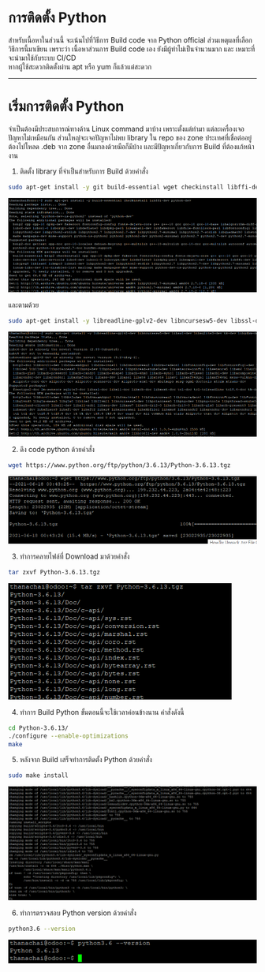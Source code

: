 # การติดตั้ง Python
สำหรับเนื้อหาในส่วนนี้ จะเน้นไปที่วิธีการ Build code จาก Python official ส่วนเหตุผลที่เลือกวิธีการนี้มาเขียน เพราะว่า เนื้อหาส่วนการ Build code เอง ยังมีผู้ทำไม่เป็นจำนวนมาก และ เหมาะที่จะนำมาใช้กับระบบ CI/CD  
หากผู้ใช้สะดวกติดตั้งผ่าน apt หรือ yum ก็แล้วแต่สะดวก

---
# เริ่มการติดตั้ง Python
จำเป็นต้องมีประสบการณ์ทางด้าน Linux command มาบ้าง เพราะตั้งแต่ทำมา แต่ละเครื่องเจอปัญหาไม่เหมือนกัน ส่วนใหญ่จะเจอปัญหาไม่พบ library ใน repo ของ zone ประเทศที่เชื่อต่ออยู่ ต้องไปโหลด .deb จาก zone อื่นมาลงด้วยมือก็มีบ้าง และมีปัญหาเกี่ยวกับการ Build ที่ต้องแก้หน้างาน  
1. ติดตั้ง library ที่จำเป็นสำหรับการ Build ด้วยคำสั่ง
  ```sh
  sudo apt-get install -y git build-essential wget checkinstall libffi-dev python-dev libxslt-dev libzip-dev libldap2-dev libsasl2-dev node-less
  ```
  ![รูปภาพการทำคำสั่ง](image/1_1.png)

  และตามด้วย
  ```sh  
  sudo apt-get install -y libreadline-gplv2-dev libncursesw5-dev libssl-dev libsqlite3-dev tk-dev libgdbm-dev libc6-dev libbz2-dev libeccodes-dev libopenblas-base libopenblas-dev
  ```
  ![รูปภาพการทำคำสั่ง](image/1_2.png)

2. ดึง code python ด้วยคำสั่ง
```sh
wget https://www.python.org/ftp/python/3.6.13/Python-3.6.13.tgz
```
![รูปภาพการทำคำสั่ง](image/2.png)

3. ทำการคลายไฟล์ที่ Download มาด้วยคำสั่ง
```sh
tar zxvf Python-3.6.13.tgz
```
![รูปภาพการทำคำสั่ง](image/3.png)

4. ทำการ Build Python ขั้นตอนนี้จะใช้เวลาค่อนข้างนาน คำสั่งดังนี้
```sh
cd Python-3.6.13/
./configure --enable-optimizations
make
```

5. หลังจาก Build เสร็จทำการติดตั้ง Python ด้วยคำสั่ง
```sh
sudo make install
```
![รูปภาพการทำคำสั่ง](image/5.png)

6. ทำการตรวจสอบ Python version ด้วยคำสั่ง
```sh
python3.6 --version
```
![รูปภาพการทำคำสั่ง](image/6.png)
